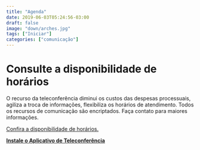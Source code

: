 ```yaml
---
title: "Agenda"
date: 2019-06-03T05:24:56-03:00
draft: false
image: "down/arches.jpg"
tags: ["Iniciar"]
categories: ["comunicação"]
---
```

# Consulte a disponibilidade de horários

O recurso da teleconferência diminui os custos das despesas processuais, agiliza a troca de informações, flexibiliza os horários de atendimento. Todos os recursos de comunicação são encriptados. Faça contato para maiores informações.

<a data-disable-linkrewriter="true" data-modal-video="" data-modal-size="854x480" target="modal-frame" href="https://calendar.google.com/calendar/embed?height=590&amp;wkst=2&amp;bgcolor=%23ffffff&amp;ctz=America%2FSao_Paulo&amp;src=bHVpenBlaXhvdG8uYWR2QGdtYWlsLmNvbQ&amp;src=YWRkcmVzc2Jvb2sjY29udGFjdHNAZ3JvdXAudi5jYWxlbmRhci5nb29nbGUuY29t&amp;src=OTdzODh2MWdrdmZxbTAwNmVrajdsMTFibGtAZ3JvdXAuY2FsZW5kYXIuZ29vZ2xlLmNvbQ&amp;src=cHRfYnIuYnJhemlsaWFuI2hvbGlkYXlAZ3JvdXAudi5jYWxlbmRhci5nb29nbGUuY29t&amp;color=%23F09300&amp;color=%23F09300&amp;color=%23F4511E&amp;color=%230B8043&amp;mode=WEEK&amp;title=Compromissos&amp;showPrint=0&amp;showCalendars=0" class=" unifyCta">Confira a disponibilidade de horários.</a>

**<a data-disable-linkrewriter="true" data-modal-video="" data-modal-size="854x480" target="modal-frame" href="https://zoom.us/" class=" unifyCta">Instale o Aplicativo de Teleconferência</a>**
